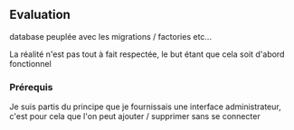 ## Evaluation

<p> database peuplée avec les migrations / factories etc...
<p> La réalité n'est pas tout à fait respectée, le but étant que cela soit d'abord fonctionnel

### Prérequis
<p> Je suis partis du principe que je fournissais une interface administrateur, c'est pour cela que l'on peut ajouter / supprimer sans se connecter
